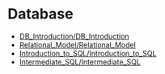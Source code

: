 # Database
* [DB_Introduction/DB_Introduction](DB_Introduction/DB_Introduction)
* [Relational_Model/Relational_Model](Relational_Model/Relational_Model)
* [Introduction_to_SQL/Introduction_to_SQL](Introduction_to_SQL/Introduction_to_SQL)
* [Intermediate_SQL/Intermediate_SQL](Intermediate_SQL/Intermediate_SQL)

